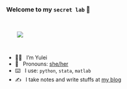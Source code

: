 ### Welcome to my `secret lab` :wave:

<br>

&emsp; &ensp;  <img align=center src="https://github.githubassets.com/images/mona-whisper.gif"/>   

<br>

- :vampire_woman: &nbsp; I’m Yulei
- :star2: &nbsp; Pronouns: [she/her](https://pronoun.is/she)
- ⌨️  &nbsp;  I use: `python`, `stata`, `matlab`
- :writing_hand: &nbsp; I take notes and write stuffs at [my blog](https://yuleii.github.io/)


<!--
**Yuleii/Yuleii** is a ✨ _special_ ✨ repository because its `README.md` (this file) appears on your GitHub profile.

Here are some ideas to get you started:

- I’m currently working on ...
- 🌱 I’m currently learning ...
- 👯 I’m looking to collaborate on ...
- 🤔 I’m looking for help with ...
- 💬 Ask me about ...
- 📫 How to reach me: ...
- 😄 Pronouns: ...
- ⚡ Fun fact: ...
<img align=center src="https://enterprise.github.com/assets/spinners/octocat-spinner-128-26a44333917854c6794d55eac947b1277fced54f1f60c5df5d93431db8753bc5.gif" width="40" height="40"/>
<div align="center">
	<br>
	<br>
	<img src="https://enterprise.github.com/assets/spinners/octocat-spinner-128-26a44333917854c6794d55eac947b1277fced54f1f60c5df5d93431db8753bc5.gif" width="40" height="40">
	<p>Loading</p>
	<br>
	<br>
</div>
-->
